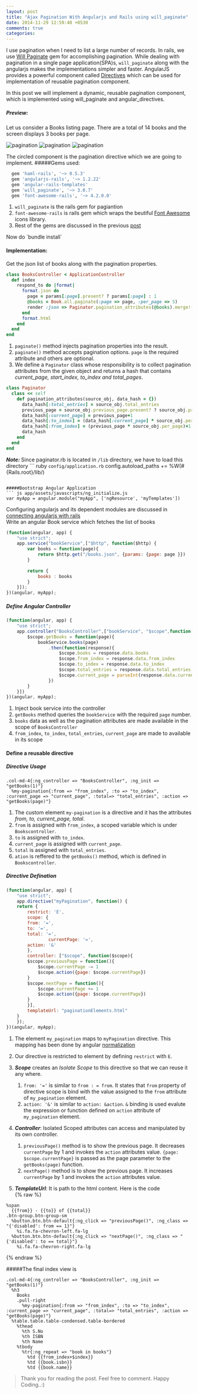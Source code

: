 ```yaml
---
layout: post
title: "Ajax Pagination With Angularjs and Rails using will_paginate"
date: 2014-11-29 12:59:40 +0530
comments: true
categories: 
---
```

I use pagination when I need to list a large number of records. In rails, we use [Will Paginate](https://github.com/mislav/will_paginate) gem for accomplishing pagination. While dealing with pagination in a single page application(SPA)s, `will_paginate` along with the angularjs makes the implementations simpler and faster. AngularJS provides a powerful component called [Directives](https://docs.angularjs.org/guide/directive) which can be used for implementation of reusable pagination component.<br>
  <p>In this post we will implement a dynamic, reusable pagination component, which is implemented using will_paginate and angular_directives.</p> 

##### Preview:
   Let us consider a Books listing page. There are a total of 14 books and the screen displays 3 books per page.

![pagination](/images/books_1.png)
![pagination](/images/books_2.png)
![pagination](/images/books_3.png)
</p>
   The circled component is the pagination directive which we are going to implement.     
<!--more--> 
#####Gems used:

``` ruby Gemfile  
  gem 'haml-rails', '~> 0.5.3'
  gem 'angularjs-rails', '~> 1.2.22'
  gem 'angular-rails-templates'  
  gem 'will_paginate', '~> 3.0.7'
  gem 'font-awesome-rails', '~> 4.2.0.0'
```
 1. `will_paginate` is the rails gem for pagiantion
 2. `font-awesome-rails` is rails gem which wraps the beutiful [Font Awesome](http://fortawesome.github.io/Font-Awesome) icons library.
 3. Rest of the gems are discussed in the previous [post](http://sri-sankl.github.io/blog/2014/11/05/connecting-angularjs-resource-with-rails/) 
</p>
Now do `bundle install`<br>

#### Implementation:
 Get the json list of books along with the pagination properties.     
``` ruby app/controllers/books_controller.rb
class BooksController < ApplicationController
  def index
    respond_to do |format|
      format.json do
        page = params[:page].present? ? params[:page] : 1 
        @books = Book.all.paginate(:page => page, :per_page => 5)
        render :json => Paginator.pagination_attributes(@books).merge!(:books => @books)
      end
      format.html
    end
  end
end
```
  1. `paginate()` method injects pagination properties into the result.
  2. `paginate()` method accepts pagination options. `page` is the required attribute and others are optional. 
  3. We define a `Paginator` class whose responsibility is to collect pagination attributes from the given object and returns a hash that contains *current_page, start_index, to_index and total_pages*.

``` ruby lib/paginator.rb
class Paginator
  class << self
    def pagination_attributes(source_obj, data_hash = {})
      data_hash[:total_entries] = source_obj.total_entries
      previous_page = source_obj.previous_page.present? ? source_obj.previous_page : 0
      data_hash[:current_page] = previous_page+1
      data_hash[:to_index] = (data_hash[:current_page] * source_obj.per_page) > source_ obj.total_entries ? source_obj.total_entries : (data_hash[:current_page] * source_obj.per_page)
      data_hash[:from_index] = (previous_page * source_obj.per_page)+1
      data_hash
    end
  end
end
```
<b> *Note:* </b>Since paginator.rb is located in `/lib` directory, we have to load this directory
``` ruby `config/application.rb` 
config.autoload_paths += %W(#{Rails.root}/lib/)
```                                        

#####Bootstrap Angular Application
``` js app/assets/javascripts/ng_initialize.js
var myApp = angular.module("myApp", ['ngResource', 'myTemplates'])
```
  Configuring angularjs and its dependent modules are discussed in [connecting angularjs with rails](http://sri-sankl.github.io/blog/2014/11/05/connecting-angularjs-resource-with-rails/)
<br/>
Write an angular Book service which fetches the list of books
``` js app/assets/services/book.js
(function(angular, app) {
    "use strict";
    app.service("bookService",["$http", function($http) {
        var books = function(page){
            return $http.get("/books.json", {params: {page: page }})
        }
            
        return {
            books : books
        }
    }]);
})(angular, myApp);
```
 
##### Define Angular Controller        
``` js app/controllers/books_controller.js
(function(angular, app) {
    "use strict";
    app.controller("BooksController",["bookService", "$scope",function(bookService, $scope) {
        $scope.getBooks = function(page){
            bookService.books(page)
                .then(function(response){
                    $scope.books = response.data.books
                    $scope.from_index = response.data.from_index
                    $scope.to_index = response.data.to_index                     
                    $scope.total_entries = response.data.total_entries;
                    $scope.current_page = parseInt(response.data.current_page)
                })
        }
    }])
})(angular, myApp);
```
 1. Inject book service into the controller
 2. `getBooks` method queries the `bookService` with the required `page` number.
 3. `books` data as well as the pagination attributes are made available in the scope of `BooksController`
 4. `from_index`, `to_index`, `total_entries`, `current_page` are made to available in its scope

#### Define a reusable directive
##### Directive Usage
``` haml app/views/books/index.html.haml
.col-md-4{:ng_controller => "BooksController", :ng_init => "getBooks(1)"}
  %my-pagination{:from => "from_index", :to => "to_index", :current_page => "current_page", :total=> "total_entries", :action => "getBooks(page)"}
```
  1. The custom element `my-pagination` is a directive and it has the attributes *from, to, current_page, total*.
  2. `from` is assigned with `from_index`, a scoped variable which is under `Bookscontroller`.
  3. `to` is assigned with `to_index`.
  4. `current_page` is assigned with `current_page`.
  5. `total` is assigned with `total_entries`.
  6. `ation` is reffered to the `getBooks()` method, which is defined in `Bookscontroller`.

##### Directive Defination
``` js app/assets/javascripts/directives/pagination.js
(function(angular, app) {
    "use strict";
    app.directive("myPagination", function() {
	return {
	    restrict: 'E',
	    scope: {
		from: '=',
		to: '=',
		total: '=',
                currentPage: '=',
		action: '&'
	    },
	    controller: ["$scope", function($scope){
		$scope.previousPage = function(){
		    $scope.currentPage -= 1
		    $scope.action({page: $scope.currentPage})
		}
		$scope.nextPage = function(){
		    $scope.currentPage += 1
		    $scope.action({page: $scope.currentPage})
		}
	    }],
	    templateUrl: "paginationElements.html"
	}
    });
})(angular, myApp);
```
 1. The element `my_pagination` maps to `myPagination` directive. This mapping has been done by angular [normalization](https://docs.angularjs.org/guide/directive) 
 2. Our directive is restricted to element by defining `restrict` with `E`.
 3. <b>*Scope*</b> creates an *Isolate Scope* to this directive so that we can reuse it any where.
    1. `from: '='` is similar to `from : = from`. It states that `from` property of directive scope is bind with the value assigned to the `from` attribute of `my_pagination` element.
    2. `action: '&'` is similar to `action: &action`. `&` binding is used evalute the expression or function defined on `action` attribute of `my_pagination` element.
 4. <b>*Controller*</b>: Isolated Scoped attributes can access and manipulated by its own controller. 
    1. `previousPage()` method is to show the previous page. It decreases `currentPage` by 1 and invokes the `action` attributes value. `{page: $scope.currentPage}` is passed as the page parameter to the `getBooks(page)` function. 
    2. `nextPage()` method is to show the previous page. It increases `currentPage` by 1 and invokes the `action` attributes value.

 5. <b>*TemplateUrl*</b>: It is path to the html content.
   Here is the code                
{% raw %}       
``` haml app/assets/templates/paginationElements.html.haml
%span
  {{from}} - {{to}} of {{total}}
.btn-group.btn-group-sm
  %button.btn.btn-default{:ng_click => "previousPage()", :ng_class => "{'disabled': from == 1}"}
    %i.fa.fa-chevron-left.fa-lg
  %button.btn.btn-default{:ng_click => "nextPage()", :ng_class => "{'disabled': to == total}"}
    %i.fa.fa-chevron-right.fa-lg
```
{% endraw %}

#####The final index view is
``` haml app/views/books/index.html.haml
.col-md-4{:ng_controller => "BooksController", :ng_init => "getBooks(1)"}
  %h3
    Books
    .pull-right
      %my-pagination{:from => "from_index", :to => "to_index", :current_page => "current_page", :total=> "total_entries", :action => "getBooks(page)"}
  %table.table.table-condensed.table-bordered
    %thead
      %th S.No
      %th ISBN
      %th Name
    %tbody
      %tr{:ng_repeat => "book in books"}
        %td {{from_index+$index}}
        %td {{book.isbn}}
        %td {{book.name}}
```
>Thank you for reading the post. Feel free to comment.
>Happy Coding..:)

        